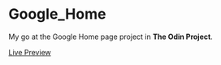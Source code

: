 # Google_Home

My go at the Google Home page project in **The Odin Project**.

[Live Preview](https://altamimiyasser.github.io/Google_Home/)
